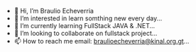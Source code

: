 - 👋 Hi, I’m Braulio Echeverria
- 👀 I’m interested in learn somthing new every day...
- 🌱 I’m currently learning FullStack JAVA & .NET...
- 💞️ I’m looking to collaborate on fullstack project...
- 📫 How to reach me email: braulioecheverria@kinal.org.gt...

<!---
jbraulio85/jbraulio85 is a ✨ special ✨ repository because its `README.md` (this file) appears on your GitHub profile.
You can click the Preview link to take a look at your changes.
--->
